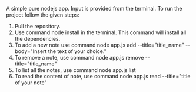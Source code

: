 A simple pure nodejs app. Input is provided from the terminal. 
To run the project follow the given steps:
1. Pull the repository.
2. Use command node install in the terminal. This command will install all the dependencies. 
3. To add a new note use command node app.js add --title="title_name" --body="Insert the text of your choice."
4. To remove a note, use command node app.js remove --title="title_name"
5. To list all the notes, use command node app.js list
6. To read the content of note, use command node app.js read --title="title of your note"